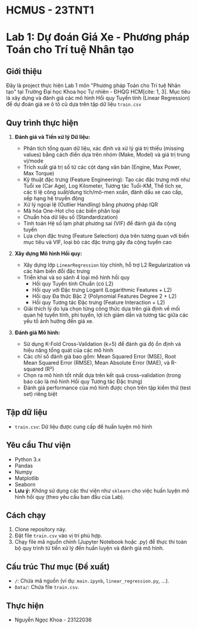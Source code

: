 # HCMUS - 23TNT1
# Lab 1: Dự đoán Giá Xe - Phương pháp Toán cho Trí tuệ Nhân tạo

## Giới thiệu

Đây là project thực hiện Lab 1 môn "Phương pháp Toán cho Trí tuệ Nhân tạo" tại Trường Đại học Khoa học Tự nhiên - ĐHQG HCM[cite: 1, 3]. Mục tiêu là xây dựng và đánh giá các mô hình Hồi quy Tuyến tính (Linear Regression) để dự đoán giá xe ô tô cũ dựa trên tập dữ liệu `train.csv`

## Quy trình thực hiện

1.  **Đánh giá và Tiền xử lý Dữ liệu:**
    * Phân tích tổng quan dữ liệu, xác định và xử lý giá trị thiếu (missing values) bằng cách điền dựa trên nhóm (Make, Model) và giá trị trung vị/mode
    * Trích xuất giá trị số từ các cột dạng văn bản (Engine, Max Power, Max Torque)
    * Kỹ thuật đặc trưng (Feature Engineering): Tạo các đặc trưng mới như Tuổi xe (Car Age), Log Kilometer, Tương tác Tuổi-KM, Thể tích xe, các tỉ lệ công suất/dung tích/mô-men xoắn, đánh dấu xe cao cấp, xếp hạng hệ truyền động
    * Xử lý ngoại lệ (Outlier Handling) bằng phương pháp IQR
    * Mã hóa One-Hot cho các biến phân loại
    * Chuẩn hóa dữ liệu số (Standardization)
    * Tính toán Hệ số lạm phát phương sai (VIF) để đánh giá đa cộng tuyến
    * Lựa chọn đặc trưng (Feature Selection) dựa trên tương quan với biến mục tiêu và VIF, loại bỏ các đặc trưng gây đa cộng tuyến cao

2.  **Xây dựng Mô hình Hồi quy:**
    * Xây dựng lớp `LinearRegression` tùy chỉnh, hỗ trợ L2 Regularization và các hàm biến đổi đặc trưng
    * Triển khai và so sánh 4 loại mô hình hồi quy
        * Hồi quy Tuyến tính Chuẩn (có L2)
        * Hồi quy với Đặc trưng Logarit (Logarithmic Features + L2)
        * Hồi quy Đa thức Bậc 2 (Polynomial Features Degree 2 + L2)
        * Hồi quy Tương tác Đặc trưng (Feature Interaction + L2)
    * Giải thích lý do lựa chọn từng công thức dựa trên giả định về mối quan hệ tuyến tính, phi tuyến, lợi ích giảm dần và tương tác giữa các yếu tố ảnh hưởng đến giá xe.

3.  **Đánh giá Mô hình:**
    * Sử dụng K-Fold Cross-Validation (k=5) để đánh giá độ ổn định và hiệu năng tổng quát của các mô hình
    * Các chỉ số đánh giá bao gồm: Mean Squared Error (MSE), Root Mean Squared Error (RMSE), Mean Absolute Error (MAE), và R-squared (R²)
    * Chọn ra mô hình tốt nhất dựa trên kết quả cross-validation (trong báo cáo là mô hình Hồi quy Tương tác Đặc trưng)
    * Đánh giá performance của mô hình được chọn trên tập kiểm thử (test set) riêng biệt

## Tập dữ liệu

* `train.csv`: Dữ liệu được cung cấp để huấn luyện mô hình

## Yêu cầu Thư viện

* Python 3.x
* Pandas
* Numpy
* Matplotlib
* Seaborn
* **Lưu ý:** *Không* sử dụng các thư viện như `sklearn` cho việc huấn luyện mô hình hồi quy (theo yêu cầu ban đầu của Lab).

## Cách chạy

1.  Clone repository này.
2.  Đặt file `train.csv` vào vị trí phù hợp.
3.  Chạy file mã nguồn chính (Jupyter Notebook hoặc .py) để thực thi toàn bộ quy trình từ tiền xử lý đến huấn luyện và đánh giá mô hình.

## Cấu trúc Thư mục (Đề xuất)
* `/`: Chứa mã nguồn (ví dụ: `main.ipynb`, `linear_regression.py`, ...).
* `Data/`: Chứa file `train.csv`.

## Thực hiện

* Nguyễn Ngọc Khoa - 23122036
